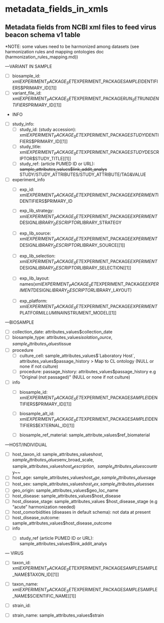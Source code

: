 # metadata_fields_in_xmls

## Metadata fields from NCBI xml files to feed virus beacon schema v1 table

*NOTE: some values need to be harmonized among datasets (see harmonization rules and mapping ontologies doc (harmonization_rules_mapping.md))


—VARIANT IN SAMPLE
- [ ] biosample_id:   xml$EXPERIMENT_PACKAGE_SET$EXPERIMENT_PACKAGE$SAMPLE$IDENTIFIERS$PRIMARY_ID[[1]]
- [ ] variant_file_id:   xml$EXPERIMENT_PACKAGE_SET$EXPERIMENT_PACKAGE$RUN_SET$RUN$IDENTIFIERS$PRIMARY_ID[[1]]
- INFO
- [ ] study_info: 
	* [ ] study_id: (study accession): xml$EXPERIMENT_PACKAGE_SET$EXPERIMENT_PACKAGE$STUDY$IDENTIFIERS$PRIMARY_ID[[1]]
	* [ ] study_title: xml$EXPERIMENT_PACKAGE_SET$EXPERIMENT_PACKAGE$STUDY$DESCRIPTOR$STUDY_TITLE[[1]]
	* [ ] study_ref: (article PUMED ID or URL): ~~sample_attributes_values$link_addit_analys~~ STUDY/STUDY_ATTRIBUTES/STUDY_ATTRIBUTE/TAG&VALUE
- [ ] experiment_info
	- [ ] exp_id: xml$EXPERIMENT_PACKAGE_SET$EXPERIMENT_PACKAGE$EXPERIMENT$IDENTIFIERS$PRIMARY_ID
	- [ ] exp_lib_strategy: xml$EXPERIMENT_PACKAGE_SET$EXPERIMENT_PACKAGE$EXPERIMENT$DESIGN$LIBRARY_DESCRIPTOR$LIBRARY_STRATEGY
	- [ ] exp_lib_source: xml$EXPERIMENT_PACKAGE_SET$EXPERIMENT_PACKAGE$EXPERIMENT$DESIGN$LIBRARY_DESCRIPTOR$LIBRARY_SOURCE[[1]]
	- [ ] exp_lib_selection:  xml$EXPERIMENT_PACKAGE_SET$EXPERIMENT_PACKAGE$EXPERIMENT$DESIGN$LIBRARY_DESCRIPTOR$LIBRARY_SELECTION[[1]]
	- [ ] exp_lib_layout: names(xml$EXPERIMENT_PACKAGE_SET$EXPERIMENT_PACKAGE$EXPERIMENT$DESIGN$LIBRARY_DESCRIPTOR$LIBRARY_LAYOUT)
	- [ ] exp_platform: xml$EXPERIMENT_PACKAGE_SET$EXPERIMENT_PACKAGE$EXPERIMENT$PLATFORM$ILLUMINA$INSTRUMENT_MODEL[[1]]


—BIOSAMPLE 
- [ ] collection_date: attributes_values$collection_date 
- [ ] biosample_type: attributes_values$isolation_source, sample_attributes_values$tissue
- [ ] procedure
	- [ ] culture_cell: sample_attributes_values$`Laboratory Host`, attributes_values$passage_history > Map to CL ontology (NULL or none if not culture)
	- [ ] procedure: passage_history: attributes_values$passage_history e.g "Original (not passaged)" (NULL or none if not culture)
- [ ] info
	- [ ] biosample_id:  xml$EXPERIMENT_PACKAGE_SET$EXPERIMENT_PACKAGE$SAMPLE$IDENTIFIERS$PRIMARY_ID[[1]]
	- [ ] biosample_alt_id:  xml$EXPERIMENT_PACKAGE_SET$EXPERIMENT_PACKAGE$SAMPLE$IDENTIFIERS$EXTERNAL_ID[[1]]
	- [ ] biosample_ref_material: sample_attribute_values$ref_biomaterial


—HOST/INDIVIDUAL 
- [ ] host_taxon_id: sample_attributes_values$host, sample_attributes_values$env_broad_scale, sample_attributes_values$host_description, ~~sample_attributes_values$country~~
- [ ] host_age: sample_attributes_values$host_age, sample_attributes_values$age
- [ ] host_sex:  sample_attributes_values$host_sex, sample_attributes_values$sex
- [ ] geo_origin: sample_attributes_values$geo_loc_name 
- [ ] host_disease:  sample_attributes_values$host_disease
- [ ] host_disease_stage: sample_attributes_values $host_disease_stage (e.g “acute” harmonization needed) 
- [ ] host_comorbidities (diseases in default schema): not data at present 
- [ ] host_disease_outcome: sample_attributes_values$host_disease_outcome
- [ ] info 
	- [ ] study_ref (article PUMED ID or URL): sample_attributes_values$link_addit_analys



— VIRUS
- [ ] taxon_id:    xml$EXPERIMENT_PACKAGE_SET$EXPERIMENT_PACKAGE$SAMPLE$SAMPLE_NAME$TAXON_ID[[1]]
- [ ] taxon_name:   xml$EXPERIMENT_PACKAGE_SET$EXPERIMENT_PACKAGE$SAMPLE$SAMPLE_NAME$SCIENTIFIC_NAME[[1]]
- [ ] strain_id: 
- [ ] strain_name: sample_attributes_values$strain

